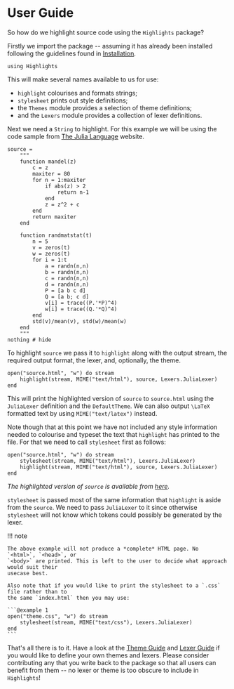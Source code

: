 # User Guide

So how do we highlight source code using the `Highlights` package?

Firstly we import the package -- assuming it has already been installed following the
guidelines found in [Installation](@ref).

```@example 1
using Highlights
```

This will make several names available to us for use:

  * `highlight` colourises and formats strings;
  * `stylesheet` prints out style definitions;
  * the `Themes` module provides a selection of theme definitions;
  * and the `Lexers` module provides a collection of lexer definitions.

Next we need a `String` to highlight. For this example we will be using the code sample from
[The Julia Language](http://julialang.org/) website.

```@example 1
source =
    """
    function mandel(z)
        c = z
        maxiter = 80
        for n = 1:maxiter
            if abs(z) > 2
                return n-1
            end
            z = z^2 + c
        end
        return maxiter
    end

    function randmatstat(t)
        n = 5
        v = zeros(t)
        w = zeros(t)
        for i = 1:t
            a = randn(n,n)
            b = randn(n,n)
            c = randn(n,n)
            d = randn(n,n)
            P = [a b c d]
            Q = [a b; c d]
            v[i] = trace((P.'*P)^4)
            w[i] = trace((Q.'*Q)^4)
        end
        std(v)/mean(v), std(w)/mean(w)
    end
    """
nothing # hide
```

To highlight `source` we pass it to `highlight` along with the output stream, the required
output format, the lexer, and, optionally, the theme.

```@example 1
open("source.html", "w") do stream
    highlight(stream, MIME("text/html"), source, Lexers.JuliaLexer)
end
```

This will print the highlighted version of `source` to `source.html` using the `JuliaLexer`
definition and the `DefaultTheme`. We can also output ``\LaTeX`` formatted text by using
`MIME("text/latex")` instead.

Note though that at this point we have not included any style information needed to
colourise and typeset the text that `highlight` has printed to the file. For that we need to
call `stylesheet` first as follows:

```@example 1
open("source.html", "w") do stream
    stylesheet(stream, MIME("text/html"), Lexers.JuliaLexer)
    highlight(stream, MIME("text/html"), source, Lexers.JuliaLexer)
end
```

*The highlighted version of `source` is available from [here](source.html).*

`stylesheet` is passed most of the same information that `highlight` is aside from the
`source`. We need to pass `JuliaLexer` to it since otherwise `stylesheet` will not know
which tokens could possibly be generated by the lexer.

!!! note

    The above example will not produce a *complete* HTML page. No `<html>`, `<head>`, or
    `<body>` are printed. This is left to the user to decide what approach would suit their
    usecase best.

    Also note that if you would like to print the stylesheet to a `.css` file rather than to
    the same `index.html` then you may use:

    ```@example 1
    open("theme.css", "w") do stream
        stylesheet(stream, MIME("text/css"), Lexers.JuliaLexer)
    end
    ```

That's all there is to it. Have a look at the [Theme Guide](@ref) and [Lexer Guide](@ref) if
you would like to define your own themes and lexers. Please consider contributing any that
you write back to the package so that all users can benefit from them -- no lexer or theme
is too obscure to include in `Highlights`!


